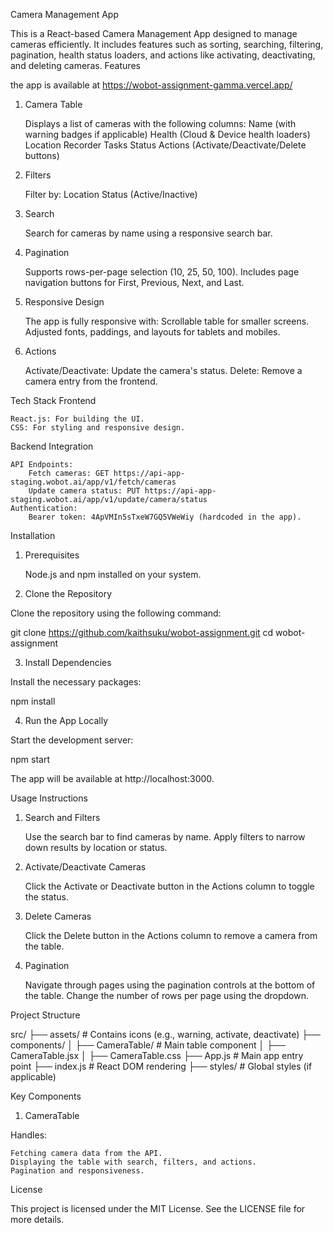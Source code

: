 Camera Management App

This is a React-based Camera Management App designed to manage cameras efficiently. It includes features such as sorting, searching, filtering, pagination, health status loaders, and actions like activating, deactivating, and deleting cameras.
Features

the app is available at https://wobot-assignment-gamma.vercel.app/

1. Camera Table

    Displays a list of cameras with the following columns:
        Name (with warning badges if applicable)
        Health (Cloud & Device health loaders)
        Location
        Recorder
        Tasks
        Status
        Actions (Activate/Deactivate/Delete buttons)

2. Filters

    Filter by:
        Location
        Status (Active/Inactive)

3. Search

    Search for cameras by name using a responsive search bar.

4. Pagination

    Supports rows-per-page selection (10, 25, 50, 100).
    Includes page navigation buttons for First, Previous, Next, and Last.

5. Responsive Design

    The app is fully responsive with:
        Scrollable table for smaller screens.
        Adjusted fonts, paddings, and layouts for tablets and mobiles.

6. Actions

    Activate/Deactivate: Update the camera's status.
    Delete: Remove a camera entry from the frontend.

Tech Stack
Frontend

    React.js: For building the UI.
    CSS: For styling and responsive design.

Backend Integration

    API Endpoints:
        Fetch cameras: GET https://api-app-staging.wobot.ai/app/v1/fetch/cameras
        Update camera status: PUT https://api-app-staging.wobot.ai/app/v1/update/camera/status
    Authentication:
        Bearer token: 4ApVMIn5sTxeW7GQ5VWeWiy (hardcoded in the app).

Installation
1. Prerequisites

    Node.js and npm installed on your system.


2. Clone the Repository

Clone the repository using the following command:

git clone https://github.com/kaithsuku/wobot-assignment.git
cd wobot-assignment

3. Install Dependencies

Install the necessary packages:

npm install

4. Run the App Locally

Start the development server:

npm start

The app will be available at http://localhost:3000.

Usage Instructions
1. Search and Filters

    Use the search bar to find cameras by name.
    Apply filters to narrow down results by location or status.

2. Activate/Deactivate Cameras

    Click the Activate or Deactivate button in the Actions column to toggle the status.

3. Delete Cameras

    Click the Delete button in the Actions column to remove a camera from the table.

4. Pagination

    Navigate through pages using the pagination controls at the bottom of the table.
    Change the number of rows per page using the dropdown.

Project Structure

src/
├── assets/                # Contains icons (e.g., warning, activate, deactivate)
├── components/
│   ├── CameraTable/       # Main table component
│       ├── CameraTable.jsx
│       ├── CameraTable.css
├── App.js                 # Main app entry point
├── index.js               # React DOM rendering
├── styles/                # Global styles (if applicable)

Key Components
1. CameraTable

Handles:

    Fetching camera data from the API.
    Displaying the table with search, filters, and actions.
    Pagination and responsiveness.



License

This project is licensed under the MIT License. See the LICENSE file for more details.